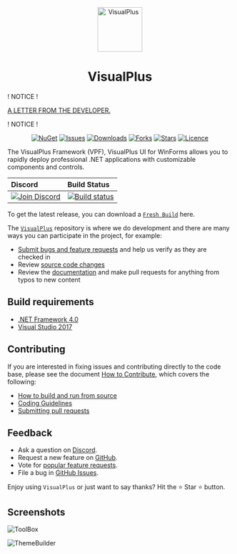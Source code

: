 <p align="center">
<a href="https://darkbyte7.github.io/VisualPlus/"><img alt="VisualPlus" width="100" heigth="100" src="http://i.imgur.com/KwWQDQZ.png"></a>
</p >

<h1  align="center">VisualPlus</h1>

! NOTICE !

[A LETTER FROM THE DEVELOPER.](https://github.com/DarkByte7/VisualPlus/blob/master/NOTICE.md)

! NOTICE !

<p align="center">
<a href="https://www.nuget.org/packages/VisualPlus/"><img alt="NuGet" src="https://img.shields.io/nuget/v/VisualPlus.svg?style=flat"></a> <a href="https://github.com/DarkByte7/VisualPlus/issues/"><img alt="Issues" src="https://img.shields.io/github/issues/DarkByte7/VisualPlus.svg?style=flat"></a> <a href="https://github.com/DarkByte7/VisualPlus/releases/"><img alt="Downloads" src="https://img.shields.io/github/downloads/DarkByte7/VisualPlus/total.svg?style=flat"></a>
        <a href="https://github.com/DarkByte7/VisualPlus/network/members"><img alt="Forks" src="https://img.shields.io/github/forks/DarkByte7/VisualPlus.svg?style=flat"></a>
    <a href="https://github.com/DarkByte7/VisualPlus/stargazers"><img alt="Stars" src="https://img.shields.io/github/stars/DarkByte7/VisualPlus.svg?style=flat"></a>
    <a href="https://github.com/DarkByte7/VisualPlus/blob/master/LICENSE.md"><img alt="Licence" src="https://img.shields.io/badge/GPL-3.0-blue.svg?style=flat"></a>
</p >
 
The VisualPlus Framework (VPF), VisualPlus UI for WinForms allows you to rapidly deploy professional .NET applications with customizable components and controls.

| Discord | Build Status |
| :---- | :---- |
[![Join Discord][1]][2] | [ ![Build status][3]][4] |

[1]: https://img.shields.io/discord/433671717286707203.svg
[2]: https://discord.gg/VmsWKKT
[3]: https://img.shields.io/appveyor/ci/DarkByte7/VisualPlus/master.svg?style=flat
[4]: https://ci.appveyor.com/project/DarkByte7/VisualPlus

To get the latest release, you can download a [`Fresh Build`](https://ci.appveyor.com/project/DarkByte7/VisualPlus/build/artifacts) here. 

The [`VisualPlus`](https://github.com/DarkByte7/VisualPlus) repository is where we do development and there are many ways you can participate in the project, for example:
- [Submit bugs and feature requests](https://github.com/DarkByte7/VisualPlus/issues) and help us verify as they are checked in
- Review [source code changes](https://github.com/DarkByte7/VisualPlus/pulls)
- Review the [documentation](https://github.com/DarkByte7/VisualPlus/wiki) and make pull requests for anything from typos to new content

## Build requirements
- [.NET Framework 4.0](https://www.microsoft.com/en-ca/download/details.aspx?id=17851)
- [Visual Studio 2017](https://www.visualstudio.com/downloads/)

## Contributing
If you are interested in fixing issues and contributing directly to the code base, please see the document [How to Contribute](https://github.com/DarkByte7/VisualPlus/wiki/How-to-Contribute), which covers the following:
- [How to build and run from source](https://github.com/DarkByte7/VisualPlus/wiki/How-to-Contribute#build-and-run-from-source)
- [Coding Guidelines](https://github.com/DarkByte7/VisualPlus/wiki/Coding-Guidelines)
- [Submitting pull requests](https://github.com/DarkByte7/VisualPlus/compare)

## Feedback
- Ask a question on [Discord](https://discord.gg/cUNEYJ4).
- Request a new feature on [GitHub](https://github.com/DarkByte7/VisualPlus/blob/beta/CONTRIBUTE.md).
- Vote for [popular feature requests](https://github.com/DarkByte7/VisualPlus/issues?q=is:open+is:issue+label:feature-request+sort:reactions-B1-desc).
- File a bug in [GitHub Issues](https://github.com/DarkByte7/VisualPlus/issues?q=is:open+is:issue).

Enjoy using `VisualPlus` or just want to say thanks?
Hit the ⭐️ Star ⭐️ button.

## Screenshots
![ToolBox](https://github.com/DarkByte7/VisualPlus/blob/master/docs/assets/images/documentation/Toolbox.jpg)

![ThemeBuilder](https://github.com/DarkByte7/VisualPlus/blob/master/docs/assets/images/documentation/VisualThemeBuilder.jpg)
